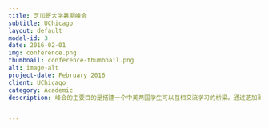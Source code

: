 ```yaml
---
title: 芝加哥大学暑期峰会
subtitle: UChicago
layout: default
modal-id: 3
date: 2016-02-01
img: conference.png
thumbnail: conference-thumbnail.png
alt: image-alt
project-date: February 2016
client: UChicago
category: Academic
description: 峰会的主要目的是搭建一个中美两国学生可以互相交流学习的桥梁。通过芝加哥大学著名教授、学生、学者与中美两国重要商界、政界、学术界领袖人物的共同参与，峰会将会为中国的优秀高中生提供一个可以接触世界顶尖教育资源的平台，也为美国大学生提供一个深入了解中国文化和国际机会的途径。与会的美国大学生将会精心设计一系列的课程与实践挑战来帮助中国高中生在全英文的环境下体验芝加哥大学等世界一流大学的教学传统和精神。


---
```

